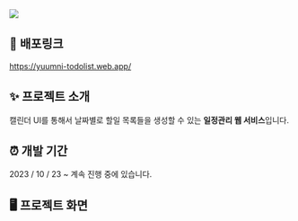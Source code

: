 <img src="https://capsule-render.vercel.app/api?type=waving&height=180&section=header&text=윰니의%20투두리스트&fontSize=130fontColor=ffffff&fontAlign=7&color=timeGradient" />

## 🔗 배포링크

<a href="https://yuumni-todolist.web.app/">https://yuumni-todolist.web.app/</a>

## ✨ 프로젝트 소개

캘린더 UI를 통해서 날짜별로 할일 목록들을 생성할 수 있는 **일정관리 웹 서비스**입니다.

## ⏰ 개발 기간

2023 / 10 / 23 ~ 계속 진행 중에 있습니다.

## 🖥️ 프로젝트 화면
